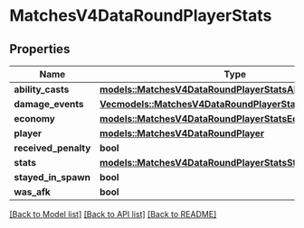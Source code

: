 # MatchesV4DataRoundPlayerStats

## Properties

Name | Type | Description | Notes
------------ | ------------- | ------------- | -------------
**ability_casts** | [**models::MatchesV4DataRoundPlayerStatsAbilityCasts**](MatchesV4DataRoundPlayerStatsAbilityCasts.md) |  | 
**damage_events** | [**Vec<models::MatchesV4DataRoundPlayerStatsDamageEvents>**](MatchesV4DataRoundPlayerStatsDamageEvents.md) |  | 
**economy** | [**models::MatchesV4DataRoundPlayerStatsEconomy**](MatchesV4DataRoundPlayerStatsEconomy.md) |  | 
**player** | [**models::MatchesV4DataRoundPlayer**](MatchesV4DataRoundPlayer.md) |  | 
**received_penalty** | **bool** |  | 
**stats** | [**models::MatchesV4DataRoundPlayerStatsStats**](MatchesV4DataRoundPlayerStatsStats.md) |  | 
**stayed_in_spawn** | **bool** |  | 
**was_afk** | **bool** |  | 

[[Back to Model list]](../README.md#documentation-for-models) [[Back to API list]](../README.md#documentation-for-api-endpoints) [[Back to README]](../README.md)



